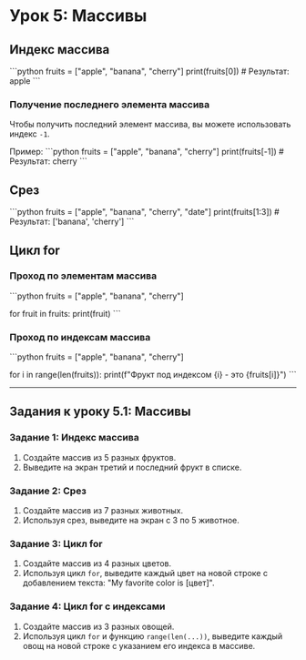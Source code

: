 # Урок 5: Массивы

## Индекс массива

\```python
fruits = ["apple", "banana", "cherry"]
print(fruits[0])  # Результат: apple
\```

### Получение последнего элемента массива

Чтобы получить последний элемент массива, вы можете использовать индекс `-1`.

Пример:
\```python
fruits = ["apple", "banana", "cherry"]
print(fruits[-1])  # Результат: cherry
\```

## Срез

\```python
fruits = ["apple", "banana", "cherry", "date"]
print(fruits[1:3])  # Результат: ['banana', 'cherry']
\```

## Цикл for

### Проход по элементам массива

\```python
fruits = ["apple", "banana", "cherry"]

for fruit in fruits:
    print(fruit)
\```

### Проход по индексам массива

\```python
fruits = ["apple", "banana", "cherry"]

for i in range(len(fruits)):
    print(f"Фрукт под индексом {i} - это {fruits[i]}")
\```

---

## Задания к уроку 5.1: Массивы

### Задание 1: Индекс массива

1. Создайте массив из 5 разных фруктов.
2. Выведите на экран третий и последний фрукт в списке.

### Задание 2: Срез

1. Создайте массив из 7 разных животных.
2. Используя срез, выведите на экран с 3 по 5 животное.

### Задание 3: Цикл for

1. Создайте массив из 4 разных цветов.
2. Используя цикл `for`, выведите каждый цвет на новой строке с добавлением текста: "My favorite color is [цвет]".

### Задание 4: Цикл for с индексами

1. Создайте массив из 3 разных овощей.
2. Используя цикл `for` и функцию `range(len(...))`, выведите каждый овощ на новой строке с указанием его индекса в массиве.
